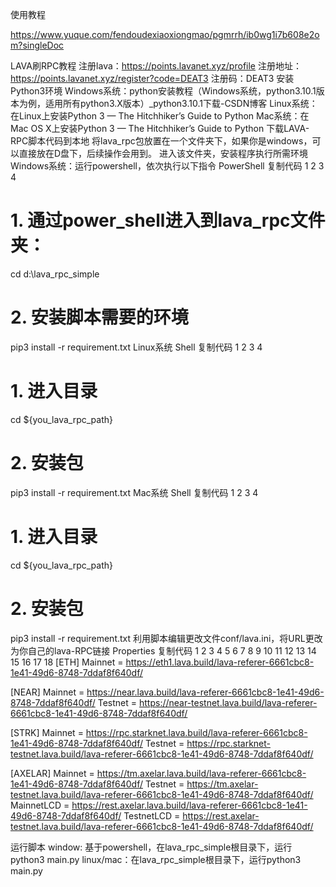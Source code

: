 
使用教程

https://www.yuque.com/fendoudexiaoxiongmao/pgmrrh/ib0wg1i7b608e2om?singleDoc

LAVA刷RPC教程
注册lava：https://points.lavanet.xyz/profile
注册地址：https://points.lavanet.xyz/register?code=DEAT3
注册码：DEAT3
安装Python3环境
Windows系统：python安装教程（Windows系统，python3.10.1版本为例，适用所有python3.X版本）_python3.10.1下载-CSDN博客
Linux系统：在Linux上安装Python 3 — The Hitchhiker’s Guide to Python
Mac系统：在Mac OS X上安装Python 3 — The Hitchhiker’s Guide to Python
下载LAVA-RPC脚本代码到本地
将lava_rpc包放置在一个文件夹下，如果你是windows，可以直接放在D盘下，后续操作会用到。
进入该文件夹，安装程序执行所需环境
Windows系统：运行powershell，依次执行以下指令
PowerShell
复制代码
1
2
3
4
# 1. 通过power_shell进入到lava_rpc文件夹：
cd d:\lava_rpc_simple
# 2. 安装脚本需要的环境
pip3 install -r requirement.txt
Linux系统
Shell
复制代码
1
2
3
4
# 1. 进入目录
cd ${you_lava_rpc_path}
# 2. 安装包
pip3 install -r requirement.txt
Mac系统
Shell
复制代码
1
2
3
4
# 1. 进入目录
cd ${you_lava_rpc_path}
# 2. 安装包
pip3 install -r requirement.txt
利用脚本编辑更改文件conf/lava.ini，将URL更改为你自己的lava-RPC链接
Properties
复制代码
1
2
3
4
5
6
7
8
9
10
11
12
13
14
15
16
17
18
[ETH]
Mainnet = https://eth1.lava.build/lava-referer-6661cbc8-1e41-49d6-8748-7ddaf8f640df/

[NEAR]
Mainnet = https://near.lava.build/lava-referer-6661cbc8-1e41-49d6-8748-7ddaf8f640df/
Testnet = https://near-testnet.lava.build/lava-referer-6661cbc8-1e41-49d6-8748-7ddaf8f640df/

[STRK]
Mainnet = https://rpc.starknet.lava.build/lava-referer-6661cbc8-1e41-49d6-8748-7ddaf8f640df/
Testnet = https://rpc.starknet-testnet.lava.build/lava-referer-6661cbc8-1e41-49d6-8748-7ddaf8f640df/

[AXELAR]
Mainnet = https://tm.axelar.lava.build/lava-referer-6661cbc8-1e41-49d6-8748-7ddaf8f640df/
Testnet = https://tm.axelar-testnet.lava.build/lava-referer-6661cbc8-1e41-49d6-8748-7ddaf8f640df/
MainnetLCD = https://rest.axelar.lava.build/lava-referer-6661cbc8-1e41-49d6-8748-7ddaf8f640df/
TestnetLCD = https://rest.axelar-testnet.lava.build/lava-referer-6661cbc8-1e41-49d6-8748-7ddaf8f640df/


运行脚本
window:  基于powershell，在lava_rpc_simple根目录下，运行python3 main.py
linux/mac：在lava_rpc_simple根目录下，运行python3 main.py

